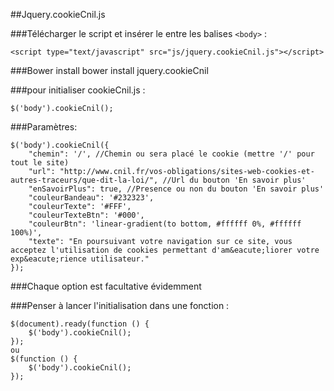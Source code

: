 ##Jquery.cookieCnil.js

###Télécharger le script et insérer le entre les balises `<body>` :

    <script type="text/javascript" src="js/jquery.cookieCnil.js"></script>
        
###Bower install 
    bower install jquery.cookieCnil
    

###pour initialiser cookieCnil.js :

    $('body').cookieCnil();

###Paramètres:

    $('body').cookieCnil({
        "chemin": '/', //Chemin ou sera placé le cookie (mettre '/' pour tout le site)
        "url": "http://www.cnil.fr/vos-obligations/sites-web-cookies-et-autres-traceurs/que-dit-la-loi/", //Url du bouton 'En savoir plus'
        "enSavoirPlus": true, //Presence ou non du bouton 'En savoir plus'
        "couleurBandeau": '#232323',
        "couleurTexte": '#FFF',
        "couleurTexteBtn": '#000',
        "couleurBtn": 'linear-gradient(to bottom, #ffffff 0%, #ffffff 100%)',
        "texte": "En poursuivant votre navigation sur ce site, vous acceptez l'utilisation de cookies permettant d'am&eacute;liorer votre exp&eacute;rience utilisateur."
    });

###Chaque option est facultative évidemment


###Penser à lancer l'initialisation dans une fonction :

    $(document).ready(function () {
        $('body').cookieCnil();
    });
    ou
    $(function () {
        $('body').cookieCnil();
    });
